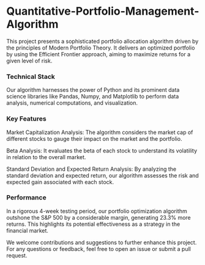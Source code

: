 # Quantitative-Portfolio-Management-Algorithm

This project presents a sophisticated portfolio allocation algorithm driven by the principles of Modern Portfolio Theory. It delivers an optimized portfolio by using the Efficient Frontier approach, aiming to maximize returns for a given level of risk.

### Technical Stack
Our algorithm harnesses the power of Python and its prominent data science libraries like Pandas, Numpy, and Matplotlib to perform data analysis, numerical computations, and visualization.

### Key Features
Market Capitalization Analysis: The algorithm considers the market cap of different stocks to gauge their impact on the market and the portfolio.

Beta Analysis: It evaluates the beta of each stock to understand its volatility in relation to the overall market.

Standard Deviation and Expected Return Analysis: By analyzing the standard deviation and expected return, our algorithm assesses the risk and expected gain associated with each stock.

### Performance
In a rigorous 4-week testing period, our portfolio optimization algorithm outshone the S&P 500 by a considerable margin, generating 23.3% more returns. This highlights its potential effectiveness as a strategy in the financial market.

We welcome contributions and suggestions to further enhance this project. For any questions or feedback, feel free to open an issue or submit a pull request.
